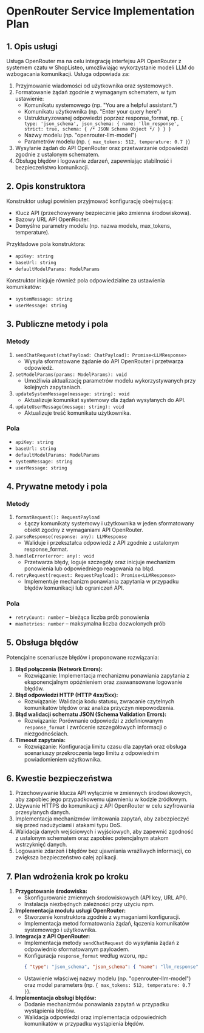 # OpenRouter Service Implementation Plan

## 1. Opis usługi
Usługa OpenRouter ma na celu integrację interfejsu API OpenRouter z systemem czatu w ShopListeo, umożliwiając wykorzystanie modeli LLM do wzbogacania komunikacji. Usługa odpowiada za:
1. Przyjmowanie wiadomości od użytkownika oraz systemowych.
2. Formatowanie żądań zgodnie z wymaganym schematem, w tym ustawienie:
   - Komunikatu systemowego (np. "You are a helpful assistant.")
   - Komunikatu użytkownika (np. "Enter your query here")
   - Ustrukturyzowanej odpowiedzi poprzez response_format, np. `{ type: 'json_schema', json_schema: { name: 'llm_response', strict: true, schema: { /* JSON Schema Object */ } } }`
   - Nazwy modelu (np. "openrouter-llm-model")
   - Parametrów modelu (np. `{ max_tokens: 512, temperature: 0.7 }`)
3. Wysyłanie żądań do API OpenRouter oraz przetwarzanie odpowiedzi zgodnie z ustalonym schematem.
4. Obsługę błędów i logowanie zdarzeń, zapewniając stabilność i bezpieczeństwo komunikacji.

## 2. Opis konstruktora
Konstruktor usługi powinien przyjmować konfigurację obejmującą:
- Klucz API (przechowywany bezpiecznie jako zmienna środowiskowa).
- Bazowy URL API OpenRouter.
- Domyślne parametry modelu (np. nazwa modelu, max_tokens, temperature).

Przykładowe pola konstruktora:
- `apiKey: string`
- `baseUrl: string`
- `defaultModelParams: ModelParams`

Konstruktor inicjuje również pola odpowiedzialne za ustawienia komunikatów:
- `systemMessage: string`
- `userMessage: string`

## 3. Publiczne metody i pola
### Metody
1. `sendChatRequest(chatPayload: ChatPayload): Promise<LLMResponse>`
   - Wysyła sformatowane żądanie do API OpenRouter i przetwarza odpowiedź.
2. `setModelParams(params: ModelParams): void`
   - Umożliwia aktualizację parametrów modelu wykorzystywanych przy kolejnych zapytaniach.
3. `updateSystemMessage(message: string): void`
   - Aktualizuje komunikat systemowy dla żądań wysyłanych do API.
4. `updateUserMessage(message: string): void`
   - Aktualizuje treść komunikatu użytkownika.

### Pola
- `apiKey: string`
- `baseUrl: string`
- `defaultModelParams: ModelParams`
- `systemMessage: string`
- `userMessage: string`

## 4. Prywatne metody i pola
### Metody
1. `formatRequest(): RequestPayload`
   - Łączy komunikaty systemowy i użytkownika w jeden sformatowany obiekt zgodny z wymaganiami API OpenRouter.
2. `parseResponse(response: any): LLMResponse`
   - Waliduje i przekształca odpowiedź z API zgodnie z ustalonym response_format.
3. `handleError(error: any): void`
   - Przetwarza błędy, loguje szczegóły oraz inicjuje mechanizm ponowienia lub odpowiedniego reagowania na błąd.
4. `retryRequest(request: RequestPayload): Promise<LLMResponse>`
   - Implementuje mechanizm ponawiania zapytania w przypadku błędów komunikacji lub ograniczeń API.

### Pola
- `retryCount: number` – bieżąca liczba prób ponowienia
- `maxRetries: number` – maksymalna liczba dozwolonych prób

## 5. Obsługa błędów
Potencjalne scenariusze błędów i proponowane rozwiązania:
1. **Błąd połączenia (Network Errors):**
   - Rozwiązanie: Implementacja mechanizmu ponawiania zapytania z eksponencjalnym opóźnieniem oraz zaawansowane logowanie błędów.
2. **Błąd odpowiedzi HTTP (HTTP 4xx/5xx):**
   - Rozwiązanie: Walidacja kodu statusu, zwracanie czytelnych komunikatów błędów oraz analiza przyczyn niepowodzenia.
3. **Błąd walidacji schematu JSON (Schema Validation Errors):**
   - Rozwiązanie: Porównanie odpowiedzi z zdefiniowanym `response_format` i zwrócenie szczegółowych informacji o niezgodnościach.
4. **Timeout zapytania:**
   - Rozwiązanie: Konfiguracja limitu czasu dla zapytań oraz obsługa scenariuszy przekroczenia tego limitu z odpowiednim powiadomieniem użytkownika.

## 6. Kwestie bezpieczeństwa
1. Przechowywanie klucza API wyłącznie w zmiennych środowiskowych, aby zapobiec jego przypadkowemu ujawnieniu w kodzie źródłowym.
2. Używanie HTTPS do komunikacji z API OpenRouter w celu szyfrowania przesyłanych danych.
3. Implementacja mechanizmów limitowania zapytań, aby zabezpieczyć się przed nadużyciami i atakami typu DoS.
4. Walidacja danych wejściowych i wyjściowych, aby zapewnić zgodność z ustalonym schematem oraz zapobiec potencjalnym atakom wstrzyknięć danych.
5. Logowanie zdarzeń i błędów bez ujawniania wrażliwych informacji, co zwiększa bezpieczeństwo całej aplikacji.

## 7. Plan wdrożenia krok po kroku
1. **Przygotowanie środowiska:**
   - Skonfigurowanie zmiennych środowiskowych (API key, URL API).
   - Instalacja niezbędnych zależności przy użyciu npm.
2. **Implementacja modułu usługi OpenRouter:**
   - Stworzenie konstruktora zgodnie z wymaganiami konfiguracji.
   - Implementacja metod formatowania żądań, łączenia komunikatów systemowego i użytkownika.
3. **Integracja z API OpenRouter:**
   - Implementacja metody `sendChatRequest` do wysyłania żądań z odpowiednio sformatowanym payloadem.
   - Konfiguracja `response_format` według wzoru, np.:
     ```json
     { "type": "json_schema", "json_schema": { "name": "llm_response", "strict": true, "schema": { /* JSON Schema Object */ } } }
     ```
   - Ustawienie właściwej nazwy modelu (np. "openrouter-llm-model") oraz model parameters (np. `{ max_tokens: 512, temperature: 0.7 }`).
4. **Implementacja obsługi błędów:**
   - Dodanie mechanizmów ponawiania zapytań w przypadku wystąpienia błędów.
   - Walidacja odpowiedzi oraz implementacja odpowiednich komunikatów w przypadku wystąpienia błędów.
